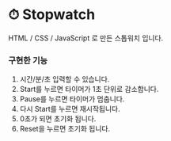 # ⏱ Stopwatch

HTML / CSS / JavaScript 로 만든 스톱워치 입니다.

### 구현한 기능
1. 시간/분/초 입력할 수 있습니다.
2. Start를 누르면 타이머가 1초 단위로 감소합니다.
3. Pause를 누르면 타이머가 멈춥니다.
4. 다시 Start를 누르면 재시작됩니다.
5. 0초가 되면 초기화 됩니다.
6. Reset을 누르면 초기화 됩니다.
